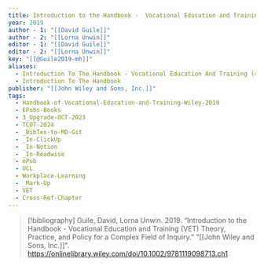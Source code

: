 ```yaml
---
title: Introduction to the Handbook -  Vocational Education and Training (VET) Theory, Practice, and Policy for a Complex Field of Inquiry
year: 2019
author - 1: "[[David Guile]]"
author - 2: "[[Lorna Unwin]]"
editor - 1: "[[David Guile]]"
editor - 2: "[[Lorna Unwin]]"
key: "[[@Guile2019-mh]]"
aliases:
  - Introduction To The Handbook - Vocational Education And Training (vet) Theory, Practice, And Policy For A Complex Field Of Inquiry
  - Introduction To The Handbook
publisher: "[[John Wiley and Sons, Inc.]]"
tags:
  - Handbook-of-Vocational-Education-and-Training-Wiley-2019
  - EPubs-Books
  - 3_Upgrade-OCT-2023
  - TCOT-2024
  - _BibTex-to-MD-Git
  - _In-ClickUp
  - _In-Notion
  - _In-Readwise
  - ePub
  - UCL
  - Workplace-Learning
  - _Mark-Up
  - VET
  - Cross-Ref-Chapter
---
```


> [!bibliography]
> Guile, David, Lorna Unwin. 2019. “Introduction to the Handbook -  Vocational Education and Training (VET) Theory, Practice, and Policy for a Complex Field of Inquiry.” "[[John Wiley and Sons, Inc.]]". https://onlinelibrary.wiley.com/doi/10.1002/9781119098713.ch1